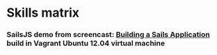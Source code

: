 # Skills matrix
### SailsJS demo from screencast: [Building a Sails Application](https://www.youtube.com/playlist?list=PL16Fzt2LkOBQTP2vbyZ82wci6MoOdFtF5) build in Vagrant Ubuntu 12.04 virtual machine
